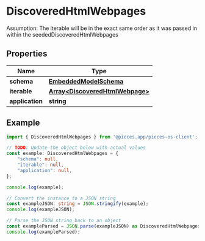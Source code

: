 
# DiscoveredHtmlWebpages

Assumption: The iterable will be in the exact same order as it was passed in within the seededDiscoveredHtmlWebpages

## Properties

Name | Type
------------ | -------------
**schema** | [**EmbeddedModelSchema**](EmbeddedModelSchema)
**iterable** | [**Array&lt;DiscoveredHtmlWebpage&gt;**](DiscoveredHtmlWebpage)
**application** | **string**

## Example

```typescript
import { DiscoveredHtmlWebpages } from '@pieces.app/pieces-os-client';

// TODO: Update the object below with actual values
const example: DiscoveredHtmlWebpages = {
    "schema": null,
    "iterable": null,
    "application": null,
};

console.log(example);

// Convert the instance to a JSON string
const exampleJSON: string = JSON.stringify(example);
console.log(exampleJSON);

// Parse the JSON string back to an object
const exampleParsed = JSON.parse(exampleJSON) as DiscoveredHtmlWebpages;
console.log(exampleParsed);
```


